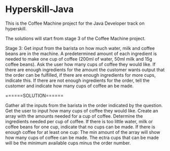 # Hyperskill-Java
This is the Coffee Machine project for the Java Developer track on hyperskill.
 
The solutions will start from stage 3 of the Coffee Machine project.

Stage 3: 
Get input from the barista on how much water, milk and coffee beans are in the machine.
A predetermined amount of each ingredient is needed to make one cup of coffee (200ml of water, 50ml milk and 15g coffee beans).
Ask the user how many cups of coffee they would like.
If there are enough ingredients for the amount the customer wants output that the order can be fulfilled, if there are enough ingredients for more cups, indicate this.
If there are not enough ingredients for the order, tell the customer and indicate how many cups of coffee an be made.

======SOLUTION======

Gather all the inputs from the barista in the order indicated by the question.
Get the user to input how many cups of coffee they would like.
Create an array with the amounts needed for a cup of coffee.
Determine the ingredients needed per cup of coffee.
If there is too little water, milk or coffee beans for one cup, indicate that no cups can be made.
If there is enough coffee for at least one cup:
The min amount of the array will show how many cups of coffee can be made.
The ectra cups that can be made will be the minimum available cups minus the order number. 
